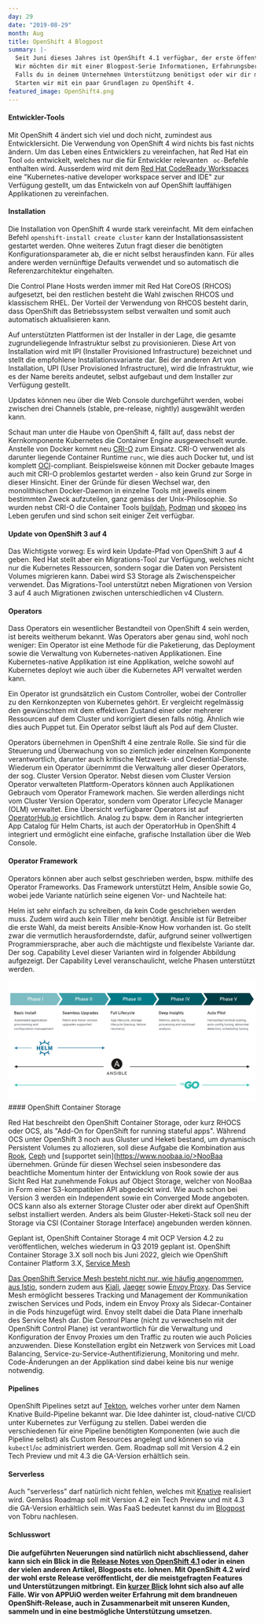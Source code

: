 ```yaml
---
day: 29
date: "2019-08-29"
month: Aug
title: OpenShift 4 Blogpost
summary: |-
  Seit Juni dieses Jahres ist OpenShift 4.1 verfügbar, der erste öffentlich zugängliche Release von Red Hat (Version 4.0 war ein rein interner Release).
  Wir möchten dir mit einer Blogpost-Serie Informationen, Erfahrungsberichte, Empfehlungen sowie Tipps und Tricks weitergeben, damit du frühzeitig über die nötigen Informationen verfügst. Zusätzlich werden wir verschiedene Events wie beerups oder Techtalks organisieren, damit du detailliertere und technischere Berichte erhältst.
  Falls du in deinem Unternehmen Unterstützung benötigst oder wir dir mögliche Wege zu OpenShift 4 aufzeigen sollen, darfst du dich gerne bei uns melden.
  Starten wir mit ein paar Grundlagen zu OpenShift 4.
featured_image: OpenShift4.png
---
```

#### Entwickler-Tools

Mit OpenShift 4 ändert sich viel und doch nicht, zumindest aus Entwicklersicht. Die Verwendung von OpenShift 4 wird nichts bis fast nichts ändern. Um das Leben eines Entwicklers zu vereinfachen, hat Red Hat ein Tool ` odo ` entwickelt, welches nur die für Entwickler relevanten ` oc-`Befehle enthalten wird. Ausserdem wird mit dem [Red Hat CodeReady Workspaces](https://developers.redhat.com/products/codeready-workspaces/overview) eine "Kubernetes-native developer workspace server and IDE" zur Verfügung gestellt, um das Entwickeln von auf OpenShift lauffähigen Applikationen zu vereinfachen.

#### Installation

Die Installation von OpenShift 4 wurde stark vereinfacht. Mit dem einfachen Befehl `openshift-install create cluster` kann der Installationsassistent gestartet werden. Ohne weiteres Zutun fragt dieser die benötigten Konfigurationsparameter ab, die er nicht selbst herausfinden kann. Für alles andere werden vernünftige Defaults verwendet und so automatisch die Referenzarchitektur eingehalten.

Die Control Plane Hosts werden immer mit Red Hat CoreOS (RHCOS) aufgesetzt, bei den restlichen besteht die Wahl zwischen RHCOS und klassischem RHEL. Der Vorteil der Verwendung von RHCOS besteht darin, dass OpenShift das Betriebssystem selbst verwalten und somit auch automatisch aktualisieren kann.

Auf unterstützten Plattformen ist der Installer in der Lage, die gesamte zugrundeliegende Infrastruktur selbst zu provisionieren. Diese Art von Installation wird mit IPI (Installer Provisioned Infrastructure) bezeichnet und stellt die empfohlene Installationsvariante dar. Bei der anderen Art von Installation, UPI (User Provisioned Infrastructure), wird die Infrastruktur, wie es der Name bereits andeutet, selbst aufgebaut und dem Installer zur Verfügung gestellt.

Updates können neu über die Web Console durchgeführt werden, wobei zwischen drei Channels (stable, pre-release, nightly) ausgewählt werden kann.

Schaut man unter die Haube von OpenShift 4, fällt auf, dass nebst der Kernkomponente Kubernetes die Container Engine ausgewechselt wurde. Anstelle von Docker kommt neu [CRI-O](https://cri-o.io/) zum Einsatz. CRI-O verwendet als darunter liegende Container Runtime `runc`, wie dies auch Docker tut, und ist komplett [OCI](https://www.opencontainers.org/)-compliant. Beispielsweise können mit Docker gebaute Images auch mit CRI-O problemlos gestartet werden - also kein Grund zur Sorge in dieser Hinsicht. Einer der Gründe für diesen Wechsel war, den monolithischen Docker-Daemon in einzelne Tools mit jeweils einem bestimmten Zweck aufzuteilen, ganz gemäss der Unix-Philosophie. So wurden nebst CRI-O die Container Tools [buildah](https://buildah.io/), [Podman](https://podman.io/) und [skopeo](https://github.com/containers/skopeo) ins Leben gerufen und sind schon seit einiger Zeit verfügbar.

#### Update von OpenShift 3 auf 4

Das Wichtigste vorweg: Es wird kein Update-Pfad von OpenShift 3 auf 4 geben. Red Hat stellt aber ein Migrations-Tool zur Verfügung, welches nicht nur die Kubernetes Ressourcen, sondern sogar die Daten von Persistent Volumes migrieren kann. Dabei wird S3 Storage als Zwischenspeicher verwendet. Das Migrations-Tool unterstützt neben Migrationen von Version 3 auf 4 auch Migrationen zwischen unterschiedlichen v4 Clustern.

#### Operators

Dass Operators ein wesentlicher Bestandteil von OpenShift 4 sein werden, ist bereits weitherum bekannt. Was Operators aber genau sind, wohl noch weniger: Ein Operator ist eine Methode für die Paketierung, das Deployment sowie die Verwaltung von Kubernetes-nativen Applikationen. Eine Kubernetes-native Applikation ist eine Applikation, welche sowohl auf Kubernetes deployt wie auch über die Kubernetes API verwaltet werden kann.

Ein Operator ist grundsätzlich ein Custom Controller, wobei der Controller zu den Kernkonzepten von Kubernetes gehört. Er vergleicht regelmässig den gewünschten mit dem effektiven Zustand einer oder mehrerer Ressourcen auf dem Cluster und korrigiert diesen falls nötig. Ähnlich wie dies auch Puppet tut. Ein Operator selbst läuft als Pod auf dem Cluster.

Operators übernehmen in OpenShift 4 eine zentrale Rolle. Sie sind für die Steuerung und Überwachung von so ziemlich jeder einzelnen Komponente verantwortlich, darunter auch kritische Netzwerk- und Credential-Dienste. Wiederum ein Operator übernimmt die Verwaltung aller dieser Operators, der sog. Cluster Version Operator. Nebst diesen vom Cluster Version Operator verwalteten Plattform-Operators können auch Applikationen Gebrauch vom Operator Framework machen. Sie werden allerdings nicht vom Cluster Version Operator, sondern vom Operator Lifecycle Manager (OLM) verwaltet. Eine Übersicht verfügbarer Operators ist auf [OperatorHub.io](https://operatorhub.io/) ersichtlich. Analog zu bspw. dem in Rancher integrierten App Catalog für Helm Charts, ist auch der OperatorHub in OpenShift 4 integriert und ermöglicht eine einfache, grafische Installation über die Web Console.

#### Operator Framework

Operators können aber auch selbst geschrieben werden, bspw. mithilfe des Operator Frameworks. Das Framework unterstützt Helm, Ansible sowie Go, wobei jede Variante natürlich seine eigenen Vor- und Nachteile hat:

Helm ist sehr einfach zu schreiben, da kein Code geschrieben werden muss. Zudem wird auch kein Tiller mehr benötigt.
Ansible ist für Betreiber die erste Wahl, da meist bereits Ansible-Know How vorhanden ist.
Go stellt zwar die vermutlich herausforderndste, dafür, aufgrund seiner vollwertigen Programmiersprache, aber auch die mächtigste und flexibelste Variante dar.
Der sog. Capability Level dieser Varianten wird in folgender Abbildung aufgezeigt. Der Capability Level veranschaulicht, welche Phasen unterstützt werden.

![Capability level](operator-capability-level-transparent-bg.png)#### OpenShift Container Storage

Red Hat beschreibt den OpenShift Container Storage, oder kurz RHOCS oder OCS, als "Add-On for OpenShift for running stateful apps". Während OCS unter OpenShift 3 noch aus Gluster und Heketi bestand, um dynamisch Persistent Volumes zu allozieren, soll diese Aufgabe die Kombination aus [Rook](https://rook.io/), [Ceph](https://ceph.io/) und [supportet sein](https://www.noobaa.io/>NooBaa</a> übernehmen. Gründe für diesen Wechsel seien insbesondere das beachtliche Momentum hinter der Entwicklung von Rook sowie der aus Sicht Red Hat zunehmende Fokus auf Object Storage, welcher von NooBaa in Form einer S3-kompatiblen API abgedeckt wird. Wie auch schon bei Version 3 werden ein Independent sowie ein Converged Mode angeboten. OCS kann also als externer Storage Cluster oder aber direkt auf OpenShift selbst installiert werden. Anders als beim Gluster-Heketi-Stack soll neu der Storage via CSI (Container Storage Interface) angebunden werden können.</p>
<p>Geplant ist, OpenShift Container Storage 4 mit OCP Version 4.2 zu veröffentlichen, welches wiederum in Q3 2019 geplant ist. OpenShift Container Storage 3.X soll noch bis Juni 2022, gleich wie OpenShift Container Platform 3.X, <a href=). Wie bereits bei OpenShift 3 wird RHOCS auch auf v4 durch die OpenShift Storage Addon-Subscription abgedeckt. Wer also bereits im Besitz einer solchen ist, ist mit OpenShift 4 bereits abgedeckt.

#### Service Mesh

Das OpenShift Service Mesh besteht nicht nur, wie häufig angenommen, aus [Istio](https://istio.io/), sondern zudem aus [Kiali](https://www.kiali.io/), [Jaeger](https://www.jaegertracing.io/) sowie [Envoy Proxy](https://www.envoyproxy.io/). Das Service Mesh ermöglicht besseres Tracking und Management der Kommunikation zwischen Services und Pods, indem ein Envoy Proxy als Sidecar-Container in die Pods hinzugefügt wird. Envoy stellt dabei die Data Plane innerhalb des Service Mesh dar. Die Control Plane (nicht zu verwechseln mit der OpenShift Control Plane) ist verantwortlich für die Verwaltung und Konfiguration der Envoy Proxies um den Traffic zu routen wie auch Policies anzuwenden. Diese Konstellation ergibt ein Netzwerk von Services mit Load Balancing, Service-zu-Service-Authentifizierung, Monitoring und mehr. Code-Änderungen an der Applikation sind dabei keine bis nur wenige notwendig.

#### Pipelines

OpenShift Pipelines setzt auf [Tekton](https://tekton.dev/), welches vorher unter dem Namen Knative Build-Pipeline bekannt war. Die Idee dahinter ist, cloud-native CI/CD unter Kubernetes zur Verfügung zu stellen. Dabei werden die verschiedenen für eine Pipeline benötigten Komponenten (wie auch die Pipeline selbst) als Custom Resources angelegt und können so via `kubectl`/`oc` administriert werden. Gem. Roadmap soll mit Version 4.2 ein Tech Preview und mit 4.3 die GA-Version erhältlich sein.

#### Serverless

Auch "serverless" darf natürlich nicht fehlen, welches mit [Knative](https://knative.dev) realisiert wird. Gemäss Roadmap soll mit Version 4.2 ein Tech Preview und mit 4.3 die GA-Version erhältlich sein. Was FaaS bedeutet kannst du im [Blogpost](https://appuio.ch/blog.html#2017-Okt-10) von Tobru nachlesen.

#### Schlusswort


#### Die aufgeführten Neuerungen sind natürlich nicht abschliessend, daher kann sich ein Blick in die [Release Notes von OpenShift 4.1](https://access.redhat.com/documentation/en-us/openshift_container_platform/4.1/html-single/release_notes/index) oder in einen der vielen anderen Artikel, Blogposts etc. lohnen. Mit OpenShift 4.2 wird der wohl erste Release veröffentlicht, der die meistgefragten Features und Unterstützungen mitbringt. Ein [kurzer Blick](https://access.redhat.com/documentation/en-us/openshift_container_platform/4.1/html-single/release_notes/index) lohnt sich also auf alle Fälle. Wir von APPUiO werden weiter Erfahrung mit dem brandneuen OpenShift-Release, auch in Zusammenarbeit mit unseren Kunden, sammeln und in eine bestmögliche Unterstützung umsetzen.




